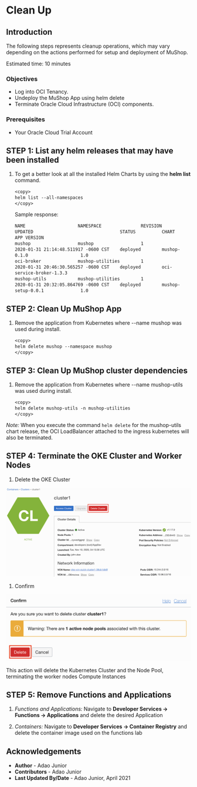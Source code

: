 # Clean Up

## Introduction

The following steps represents cleanup operations, which may vary depending on the actions performed for setup and deployment of MuShop.

Estimated time: 10 minutes

### Objectives

- Log into OCI Tenancy.
- Undeploy the MuShop App using helm delete
- Terminate Oracle Cloud Infrastructure (OCI) components.

### Prerequisites

- Your Oracle Cloud Trial Account

## **STEP 1**: List any helm releases that may have been installed

1. To get a better look at all the installed Helm Charts by using the **helm list** command.

    ````shell
    <copy>
    helm list --all-namespaces
    </copy>
    ````

    Sample response:

    ````shell
    NAME                    NAMESPACE               REVISION        UPDATED                                 STATUS          CHART                           APP VERSION
    mushop                  mushop                  1               2020-01-31 21:14:48.511917 -0600 CST    deployed        mushop-0.1.0                    1.0
    oci-broker              mushop-utilities        1               2020-01-31 20:46:30.565257 -0600 CST    deployed        oci-service-broker-1.3.3
    mushop-utils            mushop-utilities        1               2020-01-31 20:32:05.864769 -0600 CST    deployed        mushop-setup-0.0.1              1.0
    ````

## **STEP 2**: Clean Up MuShop App

1. Remove the application from Kubernetes where --name mushop was used during install.

    ````shell
    <copy>
    helm delete mushop --namespace mushop
    </copy>
    ````

## **STEP 3**: Clean Up MuShop cluster dependencies

1. Remove the application from Kubernetes where --name mushop-utils was used during install.

    ````shell
    <copy>
    helm delete mushop-utils -n mushop-utilities
    </copy>
    ````

*Note:* When you execute the command `helm delete` for the mushop-utils chart release, the OCI LoadBalancer attached to the ingress kubernetes will also be terminated.

## **STEP 4**: Terminate the OKE Cluster and Worker Nodes

1. Delete the OKE Cluster

![Delete Kubernetes Clusters](images/OKE-delete-cluster.png " ")

1. Confirm

![Confirm delete Kubernetes Clusters](images/OKE-delete-cluster-confirm.png " ")

This action will delete the Kubernetes Cluster and the Node Pool, terminating the worker nodes Compute Instances

## **STEP 5**: Remove Functions and Applications

1. *Functions and Applications:* Navigate to **Developer Services -> Functions -> Applications** and delete the desired Application

1. *Containers:* Navigate to **Developer Services -> Container Registry** and delete the container image used on the functions lab

## Acknowledgements

- **Author** - Adao Junior
- **Contributors** -  Adao Junior
- **Last Updated By/Date** - Adao Junior, April 2021
